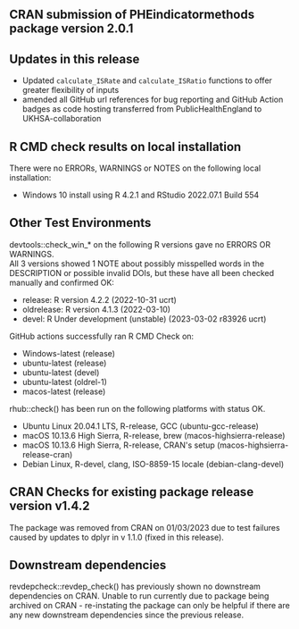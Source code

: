 ## CRAN submission of PHEindicatormethods package version 2.0.1

## Updates in this release

* Updated `calculate_ISRate` and `calculate_ISRatio` functions to offer greater flexibility of inputs
* amended all GitHub url references for bug reporting and GitHub Action badges as 
code hosting transferred from PublicHealthEngland to UKHSA-collaboration


## R CMD check results on local installation

There were no ERRORs, WARNINGS or NOTES on the following local installation:
* Windows 10 install using R 4.2.1 and RStudio 2022.07.1 Build 554


## Other Test Environments 

devtools::check_win_* on the following R versions gave no ERRORS OR WARNINGS.  
All 3 versions showed 1 NOTE about possibly misspelled words in the DESCRIPTION 
or possible invalid DOIs, but these have all been checked manually and confirmed 
OK:  
* release:    R version 4.2.2 (2022-10-31 ucrt) 
* oldrelease: R version 4.1.3 (2022-03-10) 
* devel:      R Under development (unstable) (2023-03-02 r83926 ucrt)


GitHub actions successfully ran R CMD Check on:  

* Windows-latest (release)
* ubuntu-latest (release)
* ubuntu-latest (devel)
* ubuntu-latest (oldrel-1)
* macos-latest (release) 


rhub::check() has been run on the following platforms with status OK.  
* Ubuntu Linux 20.04.1 LTS, R-release, GCC (ubuntu-gcc-release)
* macOS 10.13.6 High Sierra, R-release, brew (macos-highsierra-release)
* macOS 10.13.6 High Sierra, R-release, CRAN's setup (macos-highsierra-release-cran) 
* Debian Linux, R-devel, clang, ISO-8859-15 locale (debian-clang-devel)


## CRAN Checks for existing package release version v1.4.2

The package was removed from CRAN on 01/03/2023 due to test failures caused by 
updates to dplyr in v 1.1.0 (fixed in this release).


## Downstream dependencies

revdepcheck::revdep_check() has previously shown no downstream dependencies on 
CRAN. Unable to run currently due to package being archived on CRAN - 
re-instating the package can only be helpful if there are any new downstream 
dependencies since the previous release.
